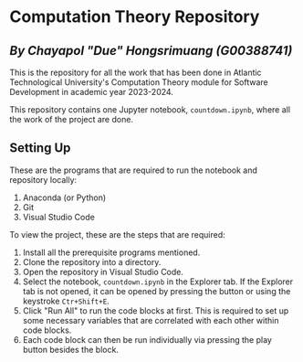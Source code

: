# Computation Theory Repository
*By Chayapol "Due" Hongsrimuang (G00388741)*
---
This is the repository for all the work that has been done in Atlantic Technological University's Computation Theory module for Software Development in academic year 2023-2024.

This repository contains one Jupyter notebook, `countdown.ipynb`, where all the work of the project are done.

## Setting Up
These are the programs that are required to run the notebook and repository locally:
1. Anaconda (or Python)
2. Git
3. Visual Studio Code

To view the project, these are the steps that are required:
1. Install all the prerequisite programs mentioned.
2. Clone the repository into a directory.
3. Open the repository in Visual Studio Code.
4. Select the notebook, `countdown.ipynb` in the Explorer tab. If the Explorer tab is not opened, it can be opened by pressing the button or using the keystroke `Ctr+Shift+E`.
5. Click "Run All" to run the code blocks at first. This is required to set up some necessary variables that are correlated with each other within code blocks.
6. Each code block can then be run individually via pressing the play button besides the block.